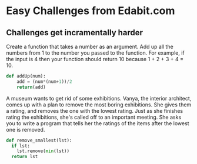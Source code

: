 # Easy Challenges from Edabit.com

## Challenges get incramentally harder

Create a function that takes a number as an argument. Add up all the numbers from 1 to the number you passed to the function. 
For example, if the input is 4 then your function should return 10 because 1 + 2 + 3 + 4 = 10.

```python
def addUp(num):
	add = (num*(num+1))/2
	return(add)
```

A museum wants to get rid of some exhibitions. Vanya, the interior architect, comes up with a plan to remove the most boring exhibitions. She gives them a rating, and removes the one with the lowest rating. Just as she finishes rating the exhibitions, she's called off to an important meeting. She asks you to write a program that tells her the ratings of the items after the lowest one is removed.
```python
def remove_smallest(lst):
  if lst:
  	lst.remove(min(lst))
  return lst
```
